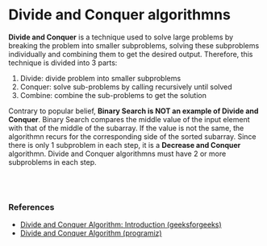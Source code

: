 # Divide and Conquer algorithmns
**Divide and Conquer** is a technique used to solve large problems by breaking the problem into smaller subproblems, solving these subproblems individually and combining them to get the desired output. Therefore, this technique is divided into 3 parts:
1. Divide: divide problem into smaller subproblems
2. Conquer: solve sub-problems by calling recursively until solved
3. Combine: combine the sub-problems to get the solution

Contrary to popular belief, **Binary Search is NOT an example of Divide and Conquer**. Binary Search compares the middle value of the input element with that of the middle of the subarray. If the value is not the same, the algorithmn recurs for the corresponding side of the sorted subarray. Since there is only 1 subproblem in each step, it is a **Decrease and Conquer** algorithmn. Divide and Conquer algorithmns must have 2 or more subproblems in each step.

<br><br>
### References
- [Divide and Conquer Algorithm: Introduction (geeksforgeeks)](https://www.geeksforgeeks.org/divide-and-conquer-algorithm-introduction/)
- [Divide and Conquer Algorithm (programiz)](https://www.programiz.com/dsa/divide-and-conquer)
